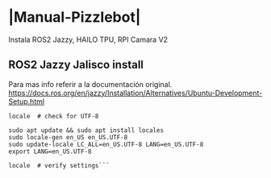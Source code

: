 # |Manual-Pizzlebot|
Instala ROS2 Jazzy, HAILO TPU, RPI Camara V2

## ROS2 Jazzy Jalisco install

Para mas info referir a la documentación original.
https://docs.ros.org/en/jazzy/Installation/Alternatives/Ubuntu-Development-Setup.html

```
locale  # check for UTF-8

sudo apt update && sudo apt install locales
sudo locale-gen en_US en_US.UTF-8
sudo update-locale LC_ALL=en_US.UTF-8 LANG=en_US.UTF-8
export LANG=en_US.UTF-8

locale  # verify settings```
